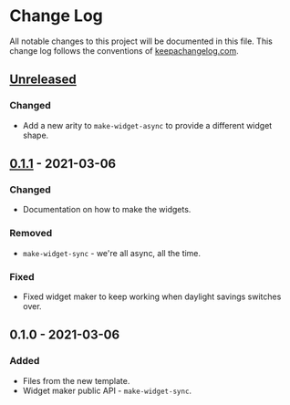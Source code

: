 # Change Log
All notable changes to this project will be documented in this file. This change log follows the conventions of [keepachangelog.com](http://keepachangelog.com/).

## [Unreleased]
### Changed
- Add a new arity to `make-widget-async` to provide a different widget shape.

## [0.1.1] - 2021-03-06
### Changed
- Documentation on how to make the widgets.

### Removed
- `make-widget-sync` - we're all async, all the time.

### Fixed
- Fixed widget maker to keep working when daylight savings switches over.

## 0.1.0 - 2021-03-06
### Added
- Files from the new template.
- Widget maker public API - `make-widget-sync`.

[Unreleased]: https://github.com/your-name/snobol4/compare/0.1.1...HEAD
[0.1.1]: https://github.com/your-name/snobol4/compare/0.1.0...0.1.1

